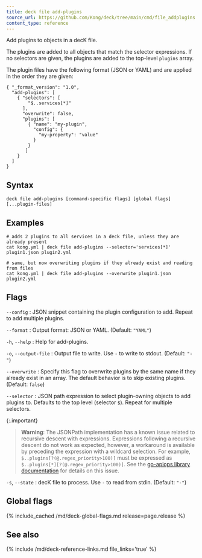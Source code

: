 ```yaml
---
title: deck file add-plugins
source_url: https://github.com/Kong/deck/tree/main/cmd/file_addplugins.go
content_type: reference
---
```


Add plugins to objects in a decK file.

The plugins are added to all objects that match the selector expressions. If no
selectors are given, the plugins are added to the top-level `plugins` array.

The plugin files have the following format (JSON or YAML) and are applied in the
order they are given:

    { "_format_version": "1.0",
      "add-plugins": [
        { "selectors": [
            "$..services[*]"
          ],
          "overwrite": false,
          "plugins": [
            { "name": "my-plugin",
              "config": {
                "my-property": "value"
              }
            }
           ]
        }
      ]
    }

## Syntax

```
deck file add-plugins [command-specific flags] [global flags] [...plugin-files]
```

## Examples

```
# adds 2 plugins to all services in a deck file, unless they are already present
cat kong.yml | deck file add-plugins --selector='services[*]' plugin1.json plugin2.yml

# same, but now overwriting plugins if they already exist and reading from files
cat kong.yml | deck file add-plugins --overwrite plugin1.json plugin2.yml
```

## Flags

`--config`
:  JSON snippet containing the plugin configuration to add. Repeat to add
multiple plugins.

`--format`
:  Output format: JSON or YAML. (Default: `"YAML"`)

`-h`, `--help`
:  Help for add-plugins.

`-o`, `--output-file`
:  Output file to write. Use `-` to write to stdout. (Default: `"-"`)

`--overwrite`
:  Specify this flag to overwrite plugins by the same name if they already
exist in an array. The default behavior is to skip existing plugins. (Default: `false`)

`--selector`
:  JSON path expression to select plugin-owning objects to add plugins to.
Defaults to the top level (selector `$`). Repeat for multiple selectors.

{:.important}
> **Warning**: The JSONPath implementation has a known issue related to 
recursive descent with expressions. Expressions following a recursive
descent do not work as expected, however, a workaround is available by preceding the
expression with a wildcard selection. For example, `$..plugins[?(@.regex_priority>100)]` must
be expressed as `$..plugins[*][?(@.regex_priority>100)]`. See the 
[go-apiops library documentation](https://github.com/Kong/go-apiops/blob/main/docs/README.md#notes) 
for details on this issue.

`-s`, `--state`
:  decK file to process. Use `-` to read from stdin. (Default: `"-"`)


## Global flags

{% include_cached /md/deck-global-flags.md release=page.release %}

## See also

{% include /md/deck-reference-links.md file_links='true' %}

